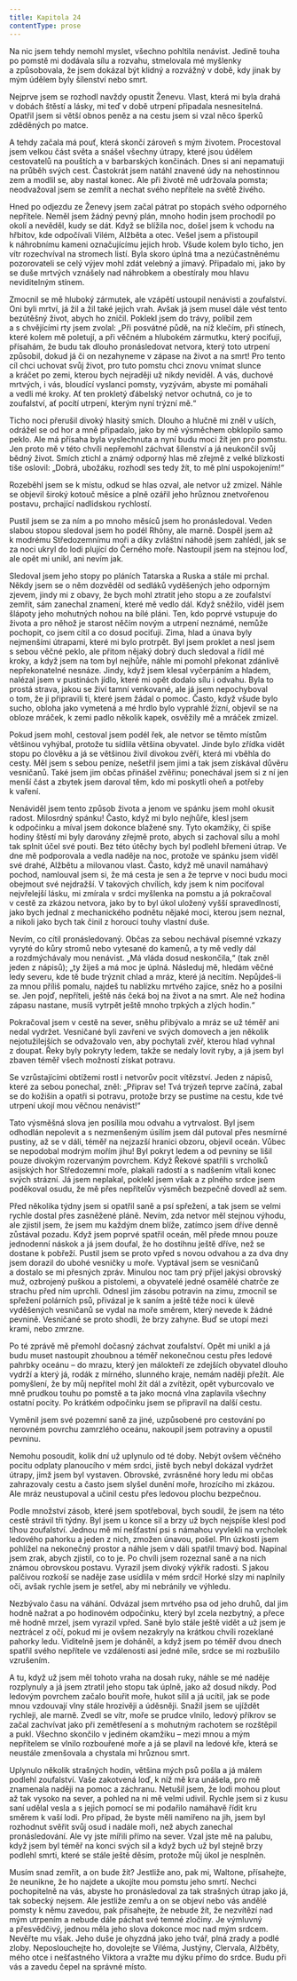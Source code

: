```yaml
---
title: Kapitola 24
contentType: prose
---
```


<section>

Na nic jsem tehdy nemohl myslet, všechno pohltila nenávist. Jedině touha po pomstě mi dodávala sílu a rozvahu, stmelovala mé myšlenky a způsobovala, že jsem dokázal být klidný a rozvážný v době, kdy jinak by mým údělem byly šílenství nebo smrt.

Nejprve jsem se rozhodl navždy opustit Ženevu. Vlast, která mi byla drahá v dobách štěstí a lásky, mi teď v době utrpení připadala nesnesitelná. Opatřil jsem si větší obnos peněz a na cestu jsem si vzal něco šperků zděděných po matce.

A tehdy začala má pouť, která skončí zároveň s mým životem. Procestoval jsem velkou část světa a snášel všechny útrapy, které jsou údělem cestovatelů na pouštích a v barbarských končinách. Dnes si ani nepamatuji na průběh svých cest. Častokrát jsem natáhl znavené údy na nehostinnou zem a modlil se, aby nastal konec. Ale při životě mě udržovala pomsta; neodvažoval jsem se zemřít a nechat svého nepřítele na světě živého.

Hned po odjezdu ze Ženevy jsem začal pátrat po stopách svého odporného nepřítele. Neměl jsem žádný pevný plán, mnoho hodin jsem prochodil po okolí a nevěděl, kudy se dát. Když se blížila noc, došel jsem k vchodu na hřbitov, kde odpočívali Vilém, Alžběta a otec. Vešel jsem a přistoupil k náhrobnímu kameni označujícímu jejich hrob. Všude kolem bylo ticho, jen vítr rozechvíval na stromech listí. Byla skoro úplná tma a nezúčastněnému pozorovateli se celý výjev mohl zdát velebný a jímavý. Připadalo mi, jako by se duše mrtvých vznášely nad náhrobkem a obestíraly mou hlavu neviditelným stínem.

Zmocnil se mě hluboký zármutek, ale vzápětí ustoupil nenávisti a zoufalství. Oni byli mrtví, já žil a žil také jejich vrah. Avšak já jsem musel dále vést tento bezútěšný život, abych ho zničil. Poklekl jsem do trávy, políbil zem a s chvějícími rty jsem zvolal: „Při posvátné půdě, na níž klečím, při stínech, které kolem mě poletují, a při věčném a hlubokém zármutku, který pociťuji, přísahám, že budu tak dlouho pronásledovat netvora, který toto utrpení způsobil, dokud já či on nezahyneme v zápase na život a na smrt! Pro tento cíl chci uchovat svůj život, pro tuto pomstu chci znovu vnímat slunce a kráčet po zemi, kterou bych nejraději už nikdy neviděl. A vás, duchové mrtvých, i vás, bloudící vyslanci pomsty, vyzývám, abyste mi pomáhali a vedli mé kroky. Ať ten prokletý ďábelský netvor ochutná, co je to zoufalství, ať pocítí utrpení, kterým nyní trýzní mě.“

Ticho noci přerušil divoký hlasitý smích. Dlouho a hlučně mi zněl v uších, odrážel se od hor a mně připadalo, jako by mě výsměchem obklopilo samo peklo. Ale má přísaha byla vyslechnuta a nyní budu moci žít jen pro pomstu. Jen proto mě v této chvíli nepřemohl záchvat šílenství a já neukončil svůj bědný život. Smích ztichl a známý odporný hlas mě zřejmě z velké blízkosti tiše oslovil: „Dobrá, ubožáku, rozhodl ses tedy žít, to mě plní uspokojením!“

Rozeběhl jsem se k místu, odkud se hlas ozval, ale netvor už zmizel. Náhle se objevil široký kotouč měsíce a plně ozářil jeho hrůznou znetvořenou postavu, prchající nadlidskou rychlostí.

Pustil jsem se za ním a po mnoho měsíců jsem ho pronásledoval. Veden slabou stopou sledoval jsem ho podél Rhôny, ale marně. Dospěl jsem až k modrému Středozemnímu moři a díky zvláštní náhodě jsem zahlédl, jak se za noci ukryl do lodi plující do Černého moře. Nastoupil jsem na stejnou loď, ale opět mi unikl, ani nevím jak.

Sledoval jsem jeho stopy po pláních Tatarska a Ruska a stále mi prchal. Někdy jsem se o něm dozvěděl od sedláků vyděšených jeho odporným zjevem, jindy mi z obavy, že bych mohl ztratit jeho stopu a ze zoufalství zemřít, sám zanechal znamení, které mě vedlo dál. Když sněžilo, viděl jsem šlápoty jeho mohutných nohou na bílé pláni. Ten, kdo poprvé vstupuje do života a pro něhož je starost něčím novým a utrpení neznámé, nemůže pochopit, co jsem cítil a co dosud pociťuji. Zima, hlad a únava byly nejmenšími útrapami, které mi bylo protrpět. Byl jsem proklet a nesl jsem s sebou věčné peklo, ale přitom nějaký dobrý duch sledoval a řídil mé kroky, a když jsem na tom byl nejhůře, náhle mi pomohl překonat zdánlivě nepřekonatelné nesnáze. Jindy, když jsem klesal vyčerpáním a hladem, nalézal jsem v pustinách jídlo, které mi opět dodalo sílu i odvahu. Byla to prostá strava, jakou se živí tamní venkované, ale já jsem nepochyboval o tom, že ji připravili ti, které jsem žádal o pomoc. Často, když všude bylo sucho, obloha jako vymetená a mé hrdlo bylo vyprahlé žízní, objevil se na obloze mráček, k zemi padlo několik kapek, osvěžily mě a mráček zmizel.

Pokud jsem mohl, cestoval jsem podél řek, ale netvor se těmto místům většinou vyhýbal, protože tu sídlila většina obyvatel. Jinde bylo zřídka vidět stopu po člověku a já se většinou živil divokou zvěří, která mi vběhla do cesty. Měl jsem s sebou peníze, nešetřil jsem jimi a tak jsem získával důvěru vesničanů. Také jsem jim občas přinášel zvěřinu; ponechával jsem si z ní jen menší část a zbytek jsem daroval těm, kdo mi poskytli oheň a potřeby k vaření.

Nenáviděl jsem tento způsob života a jenom ve spánku jsem mohl okusit radost. Milosrdný spánku! Často, když mi bylo nejhůře, klesl jsem k odpočinku a míval jsem dokonce blažené sny. Tyto okamžiky, či spíše hodiny štěstí mi byly darovány zřejmě proto, abych si zachoval sílu a mohl tak splnit účel své pouti. Bez této útěchy bych byl podlehl břemeni útrap. Ve dne mě podporovala a vedla naděje na noc, protože ve spánku jsem viděl své drahé, Alžbětu a milovanou vlast. Často, když mě unavil namáhavý pochod, namlouval jsem si, že má cesta je sen a že teprve v noci budu moci obejmout své nejdražší. V takových chvílích, kdy jsem k nim pociťoval nejvřelejší lásku, mi zmírala v srdci myšlenka na pomstu a já pokračoval v cestě za zkázou netvora, jako by to byl úkol uložený vyšší spravedlností, jako bych jednal z mechanického podnětu nějaké moci, kterou jsem neznal, a nikoli jako bych tak činil z horoucí touhy vlastní duše.

Nevím, co cítil pronásledovaný. Občas za sebou nechával písemné vzkazy vyryté do kůry stromů nebo vytesané do kamenů, a ty mě vedly dál a rozdmýchávaly mou nenávist. „Má vláda dosud neskončila,“ (tak zněl jeden z nápisů); „ty žiješ a má moc je úplná. Následuj mě, hledám věčné ledy severu, kde tě bude trýznit chlad a mráz, které já necítím. Nepůjdeš-li za mnou příliš pomalu, najdeš tu nablízku mrtvého zajíce, sněz ho a posilni se. Jen pojď, nepříteli, ještě nás čeká boj na život a na smrt. Ale než hodina zápasu nastane, musíš vytrpět ještě mnoho trpkých a zlých hodin.“

Pokračoval jsem v cestě na sever, sněhu přibývalo a mráz se už téměř ani nedal vydržet. Vesničané byli zavřeni ve svých domovech a jen několik nejotužilejších se odvažovalo ven, aby pochytali zvěř, kterou hlad vyhnal z doupat. Řeky byly pokryty ledem, takže se nedaly lovit ryby, a já jsem byl zbaven téměř všech možností získat potravu.

Se vzrůstajícími obtížemi rostl i netvorův pocit vítězství. Jeden z nápisů, které za sebou ponechal, zněl: „Připrav se! Tvá trýzeň teprve začíná, zabal se do kožišin a opatři si potravu, protože brzy se pustíme na cestu, kde tvé utrpení ukojí mou věčnou nenávist!“

Tato výsměšná slova jen posílila mou odvahu a vytrvalost. Byl jsem odhodlán nepolevit a s nezmenšeným úsilím jsem dál putoval přes nesmírné pustiny, až se v dáli, téměř na nejzazší hranici obzoru, objevil oceán. Vůbec se nepodobal modrým mořím jihu! Byl pokryt ledem a od pevniny se lišil pouze divokým rozervaným povrchem. Když Řekové spatřili s vrcholků asijských hor Středozemní moře, plakali radostí a s nadšením vítali konec svých strázní. Já jsem neplakal, poklekl jsem však a z plného srdce jsem poděkoval osudu, že mě přes nepřítelův výsměch bezpečně dovedl až sem.

Před několika týdny jsem si opatřil saně a psí spřežení, a tak jsem se velmi rychle dostal přes zasněžené pláně. Nevím, zda netvor měl stejnou výhodu, ale zjistil jsem, že jsem mu každým dnem blíže, zatímco jsem dříve denně zůstával pozadu. Když jsem poprvé spatřil oceán, měl přede mnou pouze jednodenní náskok a já jsem doufal, že ho dostihnu ještě dříve, než se dostane k pobřeží. Pustil jsem se proto vpřed s novou odvahou a za dva dny jsem dorazil do ubohé vesničky u moře. Vyptával jsem se vesničanů a dostalo se mi přesných zpráv. Minulou noc tam prý přijel jakýsi obrovský muž, ozbrojený puškou a pistolemi, a obyvatelé jedné osamělé chatrče ze strachu před ním uprchli. Odnesl jim zásobu potravin na zimu, zmocnil se spřežení polárních psů, přivázal je k saním a ještě téže noci k úlevě vyděšených vesničanů se vydal na moře směrem, který nevede k žádné pevnině. Vesničané se proto shodli, že brzy zahyne. Buď se utopí mezi krami, nebo zmrzne.

Po té zprávě mě přemohl dočasný záchvat zoufalství. Opět mi unikl a já budu muset nastoupit zhoubnou a téměř nekonečnou cestu přes ledové pahrbky oceánu – do mrazu, který jen málokteří ze zdejších obyvatel dlouho vydrží a který já, rodák z mírného, slunného kraje, nemám naději přežít. Ale pomyšlení, že by můj nepřítel mohl žít dál a zvítězit, opět vyburcovalo ve mně prudkou touhu po pomstě a ta jako mocná vlna zaplavila všechny ostatní pocity. Po krátkém odpočinku jsem se připravil na další cestu.

Vyměnil jsem své pozemní saně za jiné, uzpůsobené pro cestování po nerovném povrchu zamrzlého oceánu, nakoupil jsem potraviny a opustil pevninu.

Nemohu posoudit, kolik dní už uplynulo od té doby. Nebýt ovšem věčného pocitu odplaty planoucího v mém srdci, jistě bych nebyl dokázal vydržet útrapy, jimž jsem byl vystaven. Obrovské, zvrásněné hory ledu mi občas zahrazovaly cestu a často jsem slyšel dunění moře, hrozícího mi zkázou. Ale mráz neustupoval a učinil cestu přes ledovou plochu bezpečnou.

Podle množství zásob, které jsem spotřeboval, bych soudil, že jsem na této cestě strávil tři týdny. Byl jsem u konce sil a brzy už bych nejspíše klesl pod tíhou zoufalství. Jednou mě mí nešťastní psi s námahou vyvlekli na vrcholek ledového pahorku a jeden z nich, zmožen únavou, pošel. Pln úzkosti jsem pohlížel na nekonečný prostor a náhle jsem v dáli spatřil tmavý bod. Napínal jsem zrak, abych zjistil, co to je. Po chvíli jsem rozeznal saně a na nich známou obrovskou postavu. Vyrazil jsem divoký výkřik radosti. S jakou palčivou rozkoší se naděje zase usídlila v mém srdci! Horké slzy mi naplnily oči, avšak rychle jsem je setřel, aby mi nebránily ve výhledu.

Nezbývalo času na váhání. Odvázal jsem mrtvého psa od jeho druhů, dal jim hodně nažrat a po hodinovém odpočinku, který byl zcela nezbytný, a přece mě hodně mrzel, jsem vyrazil vpřed. Saně bylo stále ještě vidět a už jsem je neztrácel z očí, pokud mi je ovšem nezakryly na krátkou chvíli rozeklané pahorky ledu. Viditelně jsem je doháněl, a když jsem po téměř dvou dnech spatřil svého nepřítele ve vzdálenosti asi jedné míle, srdce se mi rozbušilo vzrušením.

A tu, když už jsem měl tohoto vraha na dosah ruky, náhle se mé naděje rozplynuly a já jsem ztratil jeho stopu tak úplně, jako až dosud nikdy. Pod ledovým povrchem začalo bouřit moře, hukot sílil a já ucítil, jak se pode mnou vzdouvají vlny stále hrozivěji a úděsněji. Snažil jsem se ujíždět rychleji, ale marně. Zvedl se vítr, moře se prudce vlnilo, ledový příkrov se začal zachvívat jako při zemětřesení a s mohutným rachotem se rozštěpil a pukl. Všechno skončilo v jediném okamžiku – mezi mnou a mým nepřítelem se vlnilo rozbouřené moře a já se plavil na ledové kře, která se neustále zmenšovala a chystala mi hrůznou smrt.

Uplynulo několik strašných hodin, většina mých psů pošla a já málem podlehl zoufalství. Vaše zakotvená loď, k níž mě kra unášela, pro mě znamenala naději na pomoc a záchranu. Netušil jsem, že lodi mohou plout až tak vysoko na sever, a pohled na ni mě velmi udivil. Rychle jsem si z kusu saní udělal vesla a s jejich pomocí se mi podařilo namáhavě řídit kru směrem k vaší lodi. Pro případ, že byste měli namířeno na jih, jsem byl rozhodnut svěřit svůj osud i nadále moři, než abych zanechal pronásledování. Ale vy jste mířili přímo na sever. Vzal jste mě na palubu, když jsem byl téměř na konci svých sil a když bych už byl stejně brzy podlehl smrti, které se stále ještě děsím, protože můj úkol je nesplněn.

Musím snad zemřít, a on bude žít? Jestliže ano, pak mi, Waltone, přísahejte, že neunikne, že ho najdete a ukojíte mou pomstu jeho smrtí. Nechci pochopitelně na vás, abyste ho pronásledoval za tak strašných útrap jako já, tak sobecký nejsem. Ale jestliže zemřu a on se objeví nebo vás andělé pomsty k němu zavedou, pak přísahejte, že nebude žít, že nezvítězí nad mým utrpením a nebude dále páchat své temné zločiny. Je výmluvný a přesvědčivý, jednou měla jeho slova dokonce moc nad mým srdcem. Nevěřte mu však. Jeho duše je ohyzdná jako jeho tvář, plná zrady a podlé zloby. Neposlouchejte ho, dovolejte se Viléma, Justýny, Clervala, Alžběty, mého otce i nešťastného Viktora a vražte mu dýku přímo do srdce. Budu při vás a zavedu čepel na správné místo.

</section>
